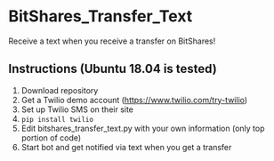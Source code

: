 # BitShares_Transfer_Text
Receive a text when you receive a transfer on BitShares!

## Instructions (Ubuntu 18.04 is tested)
1. Download repository
2. Get a Twilio demo account (https://www.twilio.com/try-twilio)
3. Set up Twilio SMS on their site
4. `pip install twilio`
5. Edit bitshares_transfer_text.py with your own information (only top portion of code)
6. Start bot and get notified via text when you get a transfer
